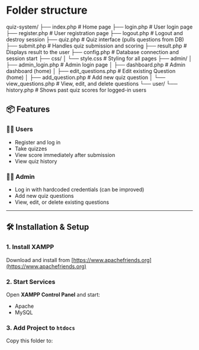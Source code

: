 
# Folder structure
quiz-system/
├── index.php                 # Home page
├── login.php                 # User login page
├── register.php              # User registration page
├── logout.php                # Logout and destroy session
├── quiz.php                  # Quiz interface (pulls questions from DB)
├── submit.php                # Handles quiz submission and scoring
├── result.php                # Displays result to the user
├── config.php                # Database connection and session start
├── css/
│   └── style.css             # Styling for all pages
├── admin/
│   ├── admin_login.php       # Admin login page
│   ├── dashboard.php         # Admin dashboard (home)
│   ├── edit_questions.php    # Edit existing Question (home)
│   ├── add_question.php      # Add new quiz question
│   └── view_questions.php    # View, edit, and delete questions
└── user/
    └── history.php           # Shows past quiz scores for logged-in users


## 📦 Features

### 👨‍🎓 Users
- Register and log in
- Take quizzes
- View score immediately after submission
- View quiz history

### 👩‍💼 Admin
- Log in with hardcoded credentials (can be improved)
- Add new quiz questions
- View, edit, or delete existing questions

---

## 🛠️ Installation & Setup

### 1. Install XAMPP
Download and install from [https://www.apachefriends.org](https://www.apachefriends.org)

### 2. Start Services
Open **XAMPP Control Panel** and start:
- Apache
- MySQL

### 3. Add Project to `htdocs`
Copy this folder to:
